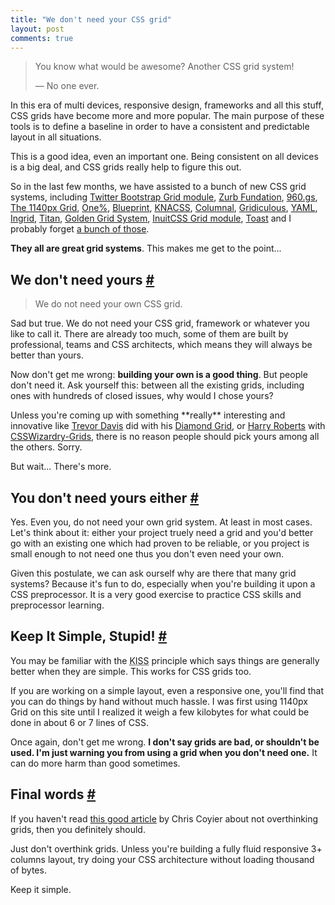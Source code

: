 ```yaml
---
title: "We don't need your CSS grid"
layout: post
comments: true
---
```

<section>          
<blockquote class="quote"><p>You know what would be awesome? Another CSS grid system!</p>
&mdash; No one ever.</blockquote>
<p>In this era of multi devices, responsive design, frameworks and all this stuff, CSS grids have become more and more popular. The main purpose of these tools is to define a baseline in order to have a consistent and predictable layout in all situations.</p>
<p>This is a good idea, even an important one. Being consistent on all devices is a big deal, and CSS grids really help to figure this out.</p>
<p>So in the last few months, we have assisted to a bunch of new CSS grid systems, including <a href="http://twitter.github.com/bootstrap/">Twitter Bootstrap Grid module</a>, <a href="http://foundation.zurb.com/">Zurb Fundation</a>, <a href="http://960.gs/">960.gs</a>, <a href="http://cssgrid.net/">The 1140px Grid</a>, <a href="http://onepcssgrid.mattimling.com/">One%</a>, <a href="http://www.blueprintcss.org/">Blueprint</a>, <a href="http://www.knacss.com/">KNACSS</a>, <a href="http://www.columnal.com/">Columnal</a>, <a href="http://gridiculo.us/">Gridiculous</a>, <a href="http://www.yaml.de/">YAML</a>, <a href="http://piira.se/projects/ingrid/">Ingrid</a>, <a href="http://titanthemes.com/titan-framework-a-css-framework-for-responsive-web-designs">Titan</a>, <a href="http://goldengridsystem.com/">Golden Grid System</a>, <a href="http://inuitcss.com/">InuitCSS Grid module</a>, <a href="http://daneden.me/toast/">Toast</a> and I probably forget <a href="http://usablica.github.com/front-end-frameworks/compare.html">a bunch of those</a>.</p>
<p><strong>They all are great grid systems</strong>. This makes me get to the point...</p>
</section>
<section id="we-dont-need-yours">
<h2>We don't need yours <a href="#we-dont-need-yours" class="section-anchor">#</a></h2>
<blockquote class="pull-quote--right">We do not need your own CSS grid.</blockquote>
<p>Sad but true. We do not need your CSS grid, framework or whatever you like to call it. There are already too much, some of them are built by professional, teams and CSS architects, which means they will always be better than yours.</p>
<p>Now don't get me wrong: <strong>building your own is a good thing</strong>. But people don't need it. Ask yourself this: between all the existing grids, including ones with hundreds of closed issues, why would I chose yours?</p>
<p>Unless you're coming up with something **really** interesting and innovative like <a href="http://twitter.com/trevor_davis">Trevor Davis</a> did with his <a href="http://viget.com/inspire/who-says-the-web-is-just-for-squares">Diamond Grid</a>, or <a href="http://twitter.com/csswizardry">Harry Roberts</a> with <a href="http://csswizardry.com/2013/02/introducing-csswizardry-grids/">CSSWizardry-Grids</a>, there is no reason people should pick yours among all the others. Sorry.</p>
<p>But wait... There's more.</p>
</section>
<section id="you-dont-need-yours-either">
<h2>You don't need yours either <a href="#you-dont-need-yours-either" class="section-anchor">#</a></h2>
<p>Yes. Even you, do not need your own grid system. At least in most cases. Let's think about it: either your project truely need a grid and you'd better go with an existing one which had proven to be reliable, or you project is small enough to not need one thus you don't even need your own.</p>
<p>Given this postulate, we can ask ourself why are there that many grid systems? Because it's fun to do, especially when you're building it upon a CSS preprocessor. It is a very good exercise to practice CSS skills and preprocessor learning.</p>
</section>
<section id="kiss">
<h2>Keep It Simple, Stupid! <a href="#kiss" class="section-anchor">#</a></h2>
<p>You may be familiar with the <abbr title="Keep It Simple, Stupid">KISS</abbr> principle which says things are generally better when they are simple. This works for CSS grids too.</p>
<p>If you are working on a simple layout, even a responsive one, you'll find that you can do things by hand without much hassle. I was first using 1140px Grid on this site until I realized it weigh a few kilobytes for what could be done in about 6 or 7 lines of CSS.</p>
<p>Once again, don't get me wrong. <strong>I don't say grids are bad, or shouldn't be used. I'm just warning you from using a grid when you don't need one.</strong> It can do more harm than good sometimes.</p>
</section>
<section id="final-words">
<h2>Final words <a href="#final-words" class="section-anchor">#</a></h2>
<p>If you haven't read <a href="http://css-tricks.com/dont-overthink-it-grids/">this good article</a> by Chris Coyier about not overthinking grids, then you definitely should.</p>
<p>Just don't overthink grids. Unless you're building a fully fluid responsive 3+ columns layout, try doing your CSS architecture without loading thousand of bytes.</p>
<p>Keep it simple.</p>
</section>